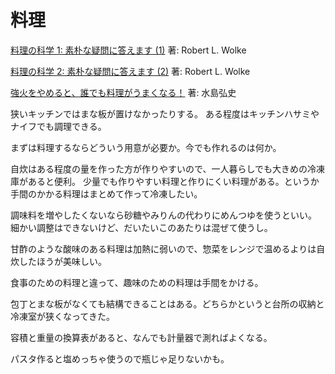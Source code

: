 # 料理

[料理の科学 1: 素朴な疑問に答えます (1)](https://www.amazon.co.jp/dp/4903063577)
著: Robert L. Wolke

[料理の科学 2: 素朴な疑問に答えます (2)](https://www.amazon.co.jp/dp/4903063585)
著: Robert L. Wolke

[強火をやめると、誰でも料理がうまくなる！](https://www.amazon.co.jp/dp/B00G9Q4TOM)
著: 水島弘史

狭いキッチンではまな板が置けなかったりする。
ある程度はキッチンハサミやナイフでも調理できる。

まずは料理するならどういう用意が必要か。今でも作れるのは何か。

自炊はある程度の量を作った方が作りやすいので、一人暮らしでも大きめの冷凍庫があると便利。
少量でも作りやすい料理と作りにくい料理がある。というか手間のかかる料理はまとめて作って冷凍したい。

調味料を増やしたくないなら砂糖やみりんの代わりにめんつゆを使うといい。
細かい調整はできないけど、だいたいこのあたりは混ぜて使うし。

甘酢のような酸味のある料理は加熱に弱いので、惣菜をレンジで温めるよりは自炊したほうが美味しい。

食事のための料理と違って、趣味のための料理は手間をかける。

包丁とまな板がなくても結構できることはある。どちらかというと台所の収納と冷凍室が狭くなってきた。

容積と重量の換算表があると、なんでも計量器で測ればよくなる。

パスタ作ると塩めっちゃ使うので瓶じゃ足りないかも。
